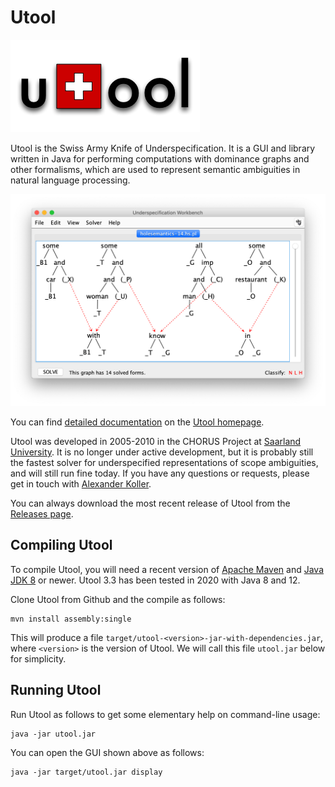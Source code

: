 # Utool

![Utool Logo](doc/utool.png)

Utool is the Swiss Army Knife of Underspecification. It is a GUI and library written in Java for performing computations with dominance graphs and other formalisms, which are used to represent semantic ambiguities in natural language processing.

![Utool Screenshot](doc/ubench-screenshot.png)

You can find [detailed documentation](http://www.coli.uni-saarland.de/projects/chorus/utool/page.php?id=manual) on the [Utool homepage](http://www.coli.uni-saarland.de/projects/chorus/utool).

Utool was developed in 2005-2010 in the CHORUS Project at  [Saarland University](https://www.lst.uni-saarland.de/). It is no longer under active development, but it is probably still the fastest solver for underspecified representations of scope ambiguities, and will still run fine today. If you have any questions or requests, please get in touch with [Alexander Koller](http://www.coli.uni-saarland.de/~koller/).

You can always download the most recent release of Utool from the [Releases page](https://github.com/coli-saar/utool/releases).

## Compiling Utool

To compile Utool, you will need a recent version of [Apache Maven](https://maven.apache.org/) and [Java JDK 8](https://www.oracle.com/technetwork/java/javase/downloads/jdk8-downloads-2133151.html) or newer. Utool 3.3 has been tested in 2020 with Java 8 and 12.

Clone Utool from Github and the compile as follows:

```
mvn install assembly:single
```

This will produce a file `target/utool-<version>-jar-with-dependencies.jar`, where `<version>` is the version of Utool. We will call this file `utool.jar` below for simplicity.


## Running Utool

Run Utool as follows to get some elementary help on command-line usage:

```
java -jar utool.jar
```

You can open the GUI shown above as follows:

```
java -jar target/utool.jar display
```


